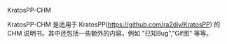 KratosPP-CHM

KratosPP-CHM 是适用于 KratosPP(https://github.com/ra2diy/KratosPP) 的 CHM 说明书。其中还包括一些额外的内容，例如 "已知Bug","Gif图" 等等。
